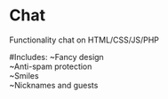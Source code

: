 # Chat
Functionality chat on HTML/CSS/JS/PHP

#Includes:
~Fancy design<br>
~Anti-spam protection<br>
~Smiles<br>
~Nicknames and guests
